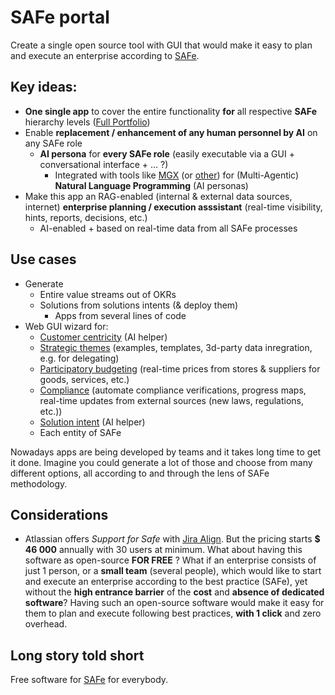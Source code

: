 # SAFe portal

Create a single open source tool with GUI that would make it easy to plan and execute an enterprise according to [SAFe](https://scaledagileframework.com/#full).

## Key ideas:

- **One single app** to cover the entire functionality **for** all respective **SAFe** hierarchy levels ([Full Portfolio](https://scaledagileframework.com/#full))
- Enable **replacement / enhancement of any human personnel by AI** on any SAFe role
  - **AI persona** for **every SAFe role** (easily executable via a GUI + conversational interface + ... ?)
    - Integrated with tools like [MGX](https://www.deepwisdom.ai/) (or [other](https://docs.deepwisdom.ai/main/en/blog/swebench/MetaGPT%20X%20Technical%20Report.html)) for (Multi-Agentic) **Natural Language Programming** (AI personas)
- Make this app an RAG-enabled (internal & external data sources, internet) **enterprise planning / execution asssistant** (real-time visibility, hints, reports, decisions, etc.)
  - AI-enabled + based on real-time data from all SAFe processes

## Use cases

- Generate
  - Entire value streams out of OKRs
  - Solutions from solutions intents (& deploy them)
    - Apps from several lines of code
- Web GUI wizard for:
  - [Customer centricity](https://scaledagileframework.com/customer-centricity/) (AI helper)
  - [Strategic themes](https://scaledagileframework.com/strategic-themes/) (examples, templates, 3d-party data inregration, e.g. for delegating)
  - [Participatory budgeting](https://scaledagileframework.com/participatory-budgeting/) (real-time prices from stores & suppliers for goods, services, etc.)
  - [Compliance](https://scaledagileframework.com/compliance/) (automate compliance verifications, progress maps, real-time updates from external sources (new laws, regulations, etc.))
  - [Solution intent](https://scaledagileframework.com/solution-intent/) (AI helper)
  - Each entity of SAFe

Nowadays apps are being developed by teams and it takes long time to get it done. Imagine you could generate a lot of those and choose from many different options, all according to and through the lens of SAFe methodology.

## Considerations

- Atlassian offers _Support for Safe_ with [Jira Align](https://www.atlassian.com/software/jira/align/safe). But the pricing starts **$ 46 000** annually with 30 users at minimum. What about having this software as open-source **FOR FREE** ? What if an enterprise consists of just 1 person, or a **small team** (several people), which would like to start and execute an enterprise according to the best practice (SAFe), yet without the **high entrance barrier** of the **cost** and **absence of dedicated software**? Having such an open-source software would make it easy for them to plan and execute following best practices, **with 1 click** and zero overhead.

## Long story told short

Free software for [SAFe](https://scaledagileframework.com/#full) for everybody.
